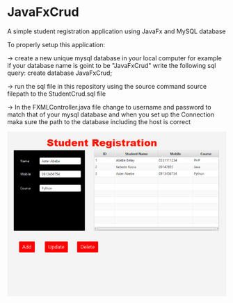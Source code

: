 # JavaFxCrud
A simple student registration application using JavaFx and MySQL database

To properly setup this application:

-> create a new unique mysql database in your local computer 
for example if your database name is goint to be "JavaFxCrud" write the following sql query: create database JavaFxCrud;

-> run the sql file in this repository using the source command
source filepath to the StudentCrud.sql file

-> In the FXMLController.java file change to username and password to match that of your mysql database and when you set up the Connection maka sure 
the path to the database including the host is correct


![alt text](https://github.com/Zelalem-E-Chekole/JavaFxCrud/blob/main/view.PNG?raw=true)
